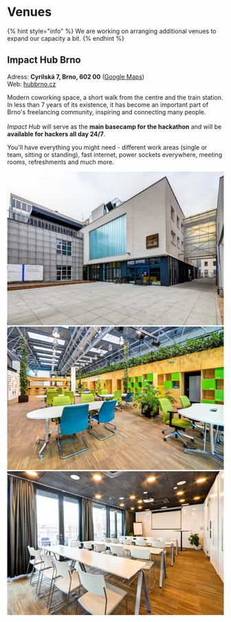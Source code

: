 # Venues

{% hint style="info" %}
We are working on arranging additional venues to expand our capacity a bit.
{% endhint %}

## Impact Hub Brno

Adress: **Cyrilská 7, Brno, 602 00** ([Google Maps](https://goo.gl/maps/wutjvk8jCFuDcvSG6))\
Web: [hubbrno.cz](https://www.hubbrno.cz/en/)

Modern coworking space, a short walk from the centre and the train station. In less than 7 years of its existence, it has become an important part of Brno's freelancing community, inspiring and connecting many people.\
\
_Impact Hub_ will serve as the **main basecamp for the hackathon** and will be **available for hackers all day 24/7**.

You'll have everything you might need - different work areas (single or team, sitting or standing), fast internet, power sockets everywhere, meeting rooms, refreshments and much more.

![](../../.gitbook/assets/impact-hub-1.jpeg) ![](../../.gitbook/assets/impact-hub-3.jpeg) ![](../../.gitbook/assets/impact-hub-4.jpeg)
